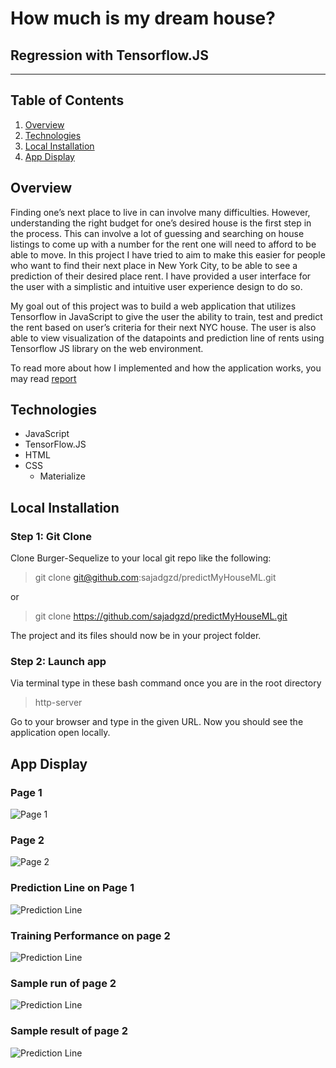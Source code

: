# How much is my dream house?
## Regression with Tensorflow.JS
----------
## Table of Contents 
1. [Overview](#overview)
2. [Technologies](#technologies)
3. [Local Installation](#installation)
4. [App Display](#display)

<a name="overview"></a>
## Overview
Finding one’s next place to live in can involve many difficulties. However, understanding the right budget for one’s desired house is the first step in the process. This can involve a lot of guessing and searching on house listings to come up with a number for the rent one will need to afford to be able to move. In this project I have tried to aim to make this easier for people who want to find their next place in New York City, to be able to see a prediction of their desired place rent. I have provided a user interface for the user with a simplistic and intuitive user experience design to do so.  

My goal out of this project was to build a web application that utilizes Tensorflow in JavaScript to give the user the ability to train, test and predict the rent based on user’s criteria for their next NYC house. The user is also able to view visualization of the datapoints and prediction line of rents using Tensorflow JS library on the web environment.

To read more about how I implemented and how the application works, you may read [report](report.pdf)

<a name="technologies"></a>
## Technologies
 * JavaScript
 * TensorFlow.JS
 * HTML
 * CSS
    * Materialize

<a name="installation"></a>
## Local Installation
### Step 1: Git Clone
Clone Burger-Sequelize to your local git repo like the following:
> git clone git@github.com:sajadgzd/predictMyHouseML.git

or

> git clone https://github.com/sajadgzd/predictMyHouseML.git

The project and its files should now be in your project folder.

### Step 2: Launch app 
Via terminal type in these bash command once you are in the root directory 

> http-server 

Go to your browser and type in the given URL. Now you should see the application open locally.

<a name="display"></a>
## App Display

### Page 1
![Page 1](assets/img/userInterface1.png)

### Page 2
![Page 2](assets/img/userInterface2.png)

### Prediction Line on Page 1
![Prediction Line](assets/img/predictionLine.png)

### Training Performance on page 2
![Prediction Line](assets/img/trainingMultiple.png)


### Sample run of page 2
![Prediction Line](assets/img/multipleLoss.png)
### Sample result of page 2
![Prediction Line](assets/img/result.png)
